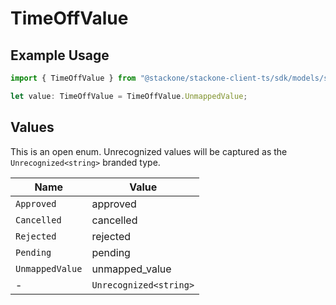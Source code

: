# TimeOffValue

## Example Usage

```typescript
import { TimeOffValue } from "@stackone/stackone-client-ts/sdk/models/shared";

let value: TimeOffValue = TimeOffValue.UnmappedValue;
```

## Values

This is an open enum. Unrecognized values will be captured as the `Unrecognized<string>` branded type.

| Name                   | Value                  |
| ---------------------- | ---------------------- |
| `Approved`             | approved               |
| `Cancelled`            | cancelled              |
| `Rejected`             | rejected               |
| `Pending`              | pending                |
| `UnmappedValue`        | unmapped_value         |
| -                      | `Unrecognized<string>` |
